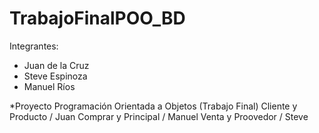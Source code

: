 # TrabajoFinalPOO_BD

Integrantes:
- Juan de la Cruz
- Steve Espinoza
- Manuel Ríos

*Proyecto Programación Orientada a Objetos (Trabajo Final)
Cliente y Producto / Juan
Comprar y Principal / Manuel
Venta y Proovedor / Steve
